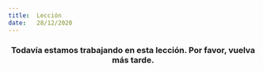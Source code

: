 ```yaml
---
title:  Lección
date:   28/12/2020
---
```


### <center>Todavía estamos trabajando en esta lección. Por favor, vuelva más tarde.</center>